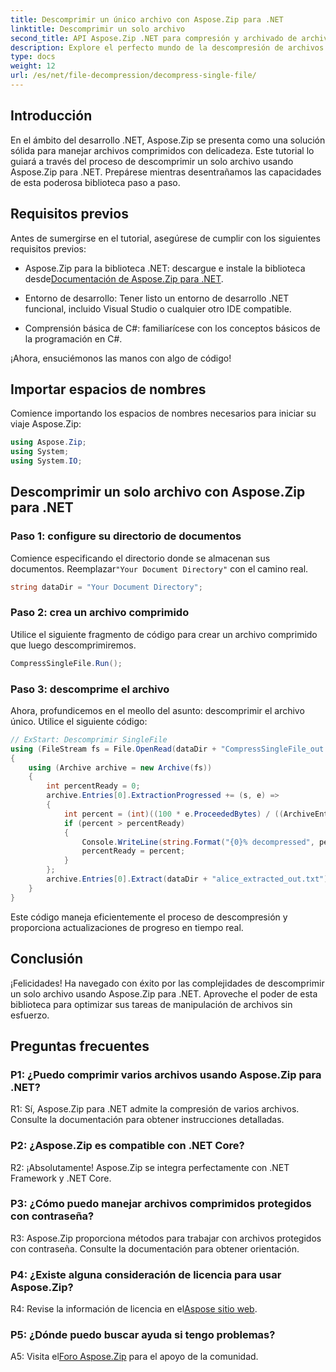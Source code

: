 ```yaml
---
title: Descomprimir un único archivo con Aspose.Zip para .NET
linktitle: Descomprimir un solo archivo
second_title: API Aspose.Zip .NET para compresión y archivado de archivos
description: Explore el perfecto mundo de la descompresión de archivos con Aspose.Zip para .NET. Maneje sin esfuerzo archivos comprimidos en sus proyectos de C#.
type: docs
weight: 12
url: /es/net/file-decompression/decompress-single-file/
---
```

## Introducción

En el ámbito del desarrollo .NET, Aspose.Zip se presenta como una solución sólida para manejar archivos comprimidos con delicadeza. Este tutorial lo guiará a través del proceso de descomprimir un solo archivo usando Aspose.Zip para .NET. Prepárese mientras desentrañamos las capacidades de esta poderosa biblioteca paso a paso.

## Requisitos previos

Antes de sumergirse en el tutorial, asegúrese de cumplir con los siguientes requisitos previos:

-  Aspose.Zip para la biblioteca .NET: descargue e instale la biblioteca desde[Documentación de Aspose.Zip para .NET](https://reference.aspose.com/zip/net/).

- Entorno de desarrollo: Tener listo un entorno de desarrollo .NET funcional, incluido Visual Studio o cualquier otro IDE compatible.

- Comprensión básica de C#: familiarícese con los conceptos básicos de la programación en C#.

¡Ahora, ensuciémonos las manos con algo de código!

## Importar espacios de nombres

Comience importando los espacios de nombres necesarios para iniciar su viaje Aspose.Zip:

```csharp
using Aspose.Zip;
using System;
using System.IO;
```

## Descomprimir un solo archivo con Aspose.Zip para .NET

### Paso 1: configure su directorio de documentos

 Comience especificando el directorio donde se almacenan sus documentos. Reemplazar`"Your Document Directory"` con el camino real.

```csharp
string dataDir = "Your Document Directory";
```

### Paso 2: crea un archivo comprimido

Utilice el siguiente fragmento de código para crear un archivo comprimido que luego descomprimiremos.

```csharp
CompressSingleFile.Run();
```

### Paso 3: descomprime el archivo

Ahora, profundicemos en el meollo del asunto: descomprimir el archivo único. Utilice el siguiente código:

```csharp
// ExStart: Descomprimir SingleFile
using (FileStream fs = File.OpenRead(dataDir + "CompressSingleFile_out.zip"))
{
    using (Archive archive = new Archive(fs))
    {
        int percentReady = 0;
        archive.Entries[0].ExtractionProgressed += (s, e) =>
        {
            int percent = (int)((100 * e.ProceededBytes) / ((ArchiveEntry)s).UncompressedSize);
            if (percent > percentReady)
            {
                Console.WriteLine(string.Format("{0}% decompressed", percent));
                percentReady = percent;
            }
        };
        archive.Entries[0].Extract(dataDir + "alice_extracted_out.txt");
    }
}
```

Este código maneja eficientemente el proceso de descompresión y proporciona actualizaciones de progreso en tiempo real.

## Conclusión

¡Felicidades! Ha navegado con éxito por las complejidades de descomprimir un solo archivo usando Aspose.Zip para .NET. Aproveche el poder de esta biblioteca para optimizar sus tareas de manipulación de archivos sin esfuerzo.

## Preguntas frecuentes

### P1: ¿Puedo comprimir varios archivos usando Aspose.Zip para .NET?

R1: Sí, Aspose.Zip para .NET admite la compresión de varios archivos. Consulte la documentación para obtener instrucciones detalladas.

### P2: ¿Aspose.Zip es compatible con .NET Core?

R2: ¡Absolutamente! Aspose.Zip se integra perfectamente con .NET Framework y .NET Core.

### P3: ¿Cómo puedo manejar archivos comprimidos protegidos con contraseña?

R3: Aspose.Zip proporciona métodos para trabajar con archivos protegidos con contraseña. Consulte la documentación para obtener orientación.

### P4: ¿Existe alguna consideración de licencia para usar Aspose.Zip?

 R4: Revise la información de licencia en el[Aspose sitio web](https://purchase.aspose.com/buy).

### P5: ¿Dónde puedo buscar ayuda si tengo problemas?

 A5: Visita el[Foro Aspose.Zip](https://forum.aspose.com/c/zip/37) para el apoyo de la comunidad.